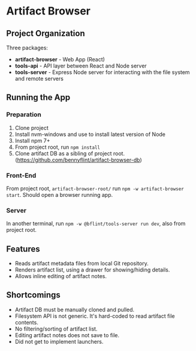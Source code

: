 # Artifact Browser

## Project Organization
Three packages:
- **artifact-browser** - Web App (React)
- **tools-api** - API layer between React and Node server
- **tools-server** - Express Node server for interacting with the file system and remote servers

## Running the App

### Preparation
1. Clone project
2. Install nvm-windows and use to install latest version of Node
3. Install npm 7+
4. From project root, run `npm install`
5. Clone artifact DB as a sibling of project root. (https://github.com/bennyflint/artifact-browser-db)

### Front-End
From project root, `artifact-browser-root/` run `npm -w artifact-browser start`. Should open a browser running app.

### Server
In another terminal, run `npm -w @bflint/tools-server run dev`, also from project root.

## Features
- Reads artifact metadata files from local Git repository.
- Renders artifact list, using a drawer for showing/hiding details.
- Allows inline editing of artifact notes.

## Shortcomings
- Artifact DB must be manually cloned and pulled.
- Filesystem API is not generic. It's hard-coded to read artifact file contents.
- No filtering/sorting of artifact list.
- Editing artifact notes does not save to file.
- Did not get to implement launchers.